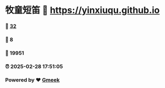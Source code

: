 # 牧童短笛 :link: https://yinxiuqu.github.io 
### :page_facing_up: [32](https://yinxiuqu.github.io/tag.html) 
### :speech_balloon: 8 
### :hibiscus: 19951 
### :alarm_clock: 2025-02-28 17:51:05 
### Powered by :heart: [Gmeek](https://github.com/Meekdai/Gmeek)
